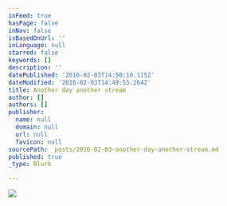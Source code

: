 ```yaml
---
inFeed: true
hasPage: false
inNav: false
isBasedOnUrl: ''
inLanguage: null
starred: false
keywords: []
description: ''
datePublished: '2016-02-03T14:50:10.115Z'
dateModified: '2016-02-03T14:49:55.264Z'
title: Another day another stream
author: []
authors: []
publisher:
  name: null
  domain: null
  url: null
  favicon: null
sourcePath: _posts/2016-02-03-another-day-another-stream.md
published: true
_type: Blurb

---
```

![](https://the-grid-user-content.s3-us-west-2.amazonaws.com/b591c7d6-b6a8-477b-812c-d1bb09dba2b3.jpg)